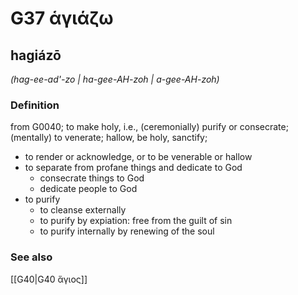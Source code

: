 # G37 ἁγιάζω

## hagiázō

_(hag-ee-ad'-zo | ha-gee-AH-zoh | a-gee-AH-zoh)_

### Definition

from G0040; to make holy, i.e., (ceremonially) purify or consecrate; (mentally) to venerate; hallow, be holy, sanctify; 

- to render or acknowledge, or to be venerable or hallow
- to separate from profane things and dedicate to God
  - consecrate things to God
  - dedicate people to God
- to purify
  - to cleanse externally
  - to purify by expiation: free from the guilt of sin
  - to purify internally by renewing of the soul

### See also

[[G40|G40 ἅγιος]]
